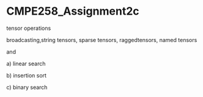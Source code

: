 # CMPE258_Assignment2c

tensor operations

broadcasting,string tensors, sparse tensors, raggedtensors,  named tensors

and

a) linear search

b) insertion sort

c) binary search

